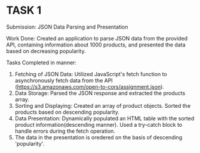 # TASK 1

Submission: JSON Data Parsing and Presentation

Work Done: Created an application to parse JSON data from the provided API, containing information about 1000 products, and presented the data based on decreasing popularity.

Tasks Completed in manner:

1. Fetching of JSON Data: Utilized JavaScript's fetch function to asynchronously fetch data from the API (https://s3.amazonaws.com/open-to-cors/assignment.json).
2. Data Storage: Parsed the JSON response and extracted the products array.
3. Sorting and Displaying: Created an array of product objects. Sorted the products based on descending popularity.
4. Data Presentation: Dynamically populated an HTML table with the sorted product information(descending manner). Used a try-catch block to handle errors during the fetch     operation.
5. The data in the presentation is oredered on the basis of descending 'popularity'.
